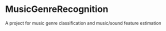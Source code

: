 # MusicGenreRecognition

A project for music genre classification and music/sound feature estimation
